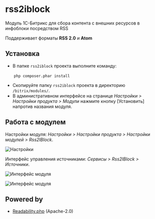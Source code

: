 # rss2iblock
Модуль 1С-Битрикс для сбора контента с внешних ресурсов в инфоблоки посредством RSS

Поддерживает форматы **RSS 2.0** и **Atom**

## Установка
* В папке `rss2iblock` проекта выполните команду:

&nbsp;&nbsp;&nbsp;&nbsp;&nbsp;&nbsp;&nbsp;`php composer.phar install`

* Скопируйте папку `rss2iblock` проекта в директорию `/bitrix/modules/`.
* В административном интерфейсе на странице _Настройки > Настройки продукта > Модули_ нажмите кнопку [Установить] напротив названия модуля.

## Работа с модулем
Настройки модуля: _Настройки > Настройки продукта > Настройки модулей > Rss2IBlock_.

![Настройки](http://arfeo.net/static/rss2iblock/settings.png "Настройки модуля")

Интерфейс управления источниками: _Сервисы > Rss2IBlock > Источники_.

![Интерфейс модуля](http://arfeo.net/static/rss2iblock/sources.png "Список источников")

![Интерфейс модуля](http://arfeo.net/static/rss2iblock/add_source.png "Добавление нового источника")

## Powered by

* [Readability.php](https://github.com/andreskrey/readability.php) (Apache-2.0)
